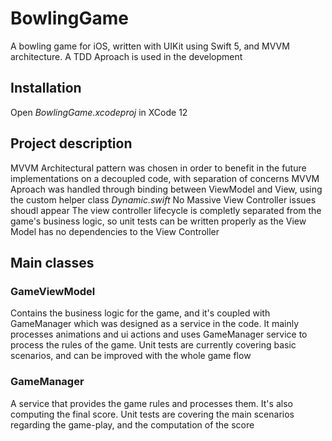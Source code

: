 # BowlingGame
A bowling game for iOS, written with UIKit using Swift 5, and MVVM architecture. A TDD Aproach is used in the development

## Installation
Open <i>BowlingGame.xcodeproj</i> in XCode 12

## Project description
MVVM Architectural pattern was chosen in order to benefit in the future implementations on a decoupled code, with separation of concerns
MVVM Aproach was handled through binding between ViewModel and View, using the custom helper class <i> Dynamic.swift </i> 
No Massive View Controller issues shoudl appear
The view controller lifecycle is completly separated from the game's business logic, so unit tests can be written properly as the View Model has no dependencies to the View Controller

## Main classes

### GameViewModel

Contains the business logic for the game, and it's coupled with GameManager which was designed as a service in the code. 
It mainly processes animations and ui actions and uses GameManager service to process the rules of the game.
Unit tests are currently covering basic scenarios, and can be improved with the whole game flow

### GameManager

A service that provides the game rules and processes them. It's also computing the final score.
Unit tests are covering the main scenarios regarding the game-play, and the computation of the score
